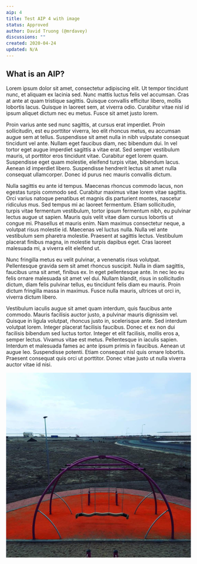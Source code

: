 ```yaml
---
aip: 4
title: Test AIP 4 with image
status: Approved
author: David Truong (@mrdavey)
discussions: ""
created: 2020-04-24
updated: N/A
---
```


## What is an AIP?

Lorem ipsum dolor sit amet, consectetur adipiscing elit. Ut tempor tincidunt nunc, et aliquam ex lacinia sed. Nunc mattis luctus felis vel accumsan. Cras at ante at quam tristique sagittis. Quisque convallis efficitur libero, mollis lobortis lacus. Quisque in laoreet sem, at viverra odio. Curabitur vitae nisl id ipsum aliquet dictum nec eu metus. Fusce sit amet justo lorem.

Proin varius ante sed nunc sagittis, at cursus erat imperdiet. Proin sollicitudin, est eu porttitor viverra, leo elit rhoncus metus, eu accumsan augue sem at tellus. Suspendisse sit amet nulla in nibh vulputate consequat tincidunt vel ante. Nullam eget faucibus diam, nec bibendum dui. In vel tortor eget augue imperdiet sagittis a vitae erat. Sed semper vestibulum mauris, ut porttitor eros tincidunt vitae. Curabitur eget lorem quam. Suspendisse eget quam molestie, eleifend turpis vitae, bibendum lacus. Aenean id imperdiet libero. Suspendisse hendrerit lectus sit amet nulla consequat ullamcorper. Donec id purus nec mauris convallis dictum.

Nulla sagittis eu ante id tempus. Maecenas rhoncus commodo lacus, non egestas turpis commodo sed. Curabitur maximus vitae lorem vitae sagittis. Orci varius natoque penatibus et magnis dis parturient montes, nascetur ridiculus mus. Sed tempus mi ac laoreet fermentum. Etiam sollicitudin, turpis vitae fermentum vestibulum, tortor ipsum fermentum nibh, eu pulvinar lectus augue ut sapien. Mauris quis velit vitae diam cursus lobortis ut congue mi. Phasellus et mauris enim. Nam maximus consectetur neque, a volutpat risus molestie id. Maecenas vel luctus nulla. Nulla vel ante vestibulum sem pharetra molestie. Praesent at sagittis lectus. Vestibulum placerat finibus magna, in molestie turpis dapibus eget. Cras laoreet malesuada mi, a viverra elit eleifend ut.

Nunc fringilla metus eu velit pulvinar, a venenatis risus volutpat. Pellentesque gravida sem sit amet rhoncus suscipit. Nulla in diam sagittis, faucibus urna sit amet, finibus ex. In eget pellentesque ante. In nec leo eu felis ornare malesuada sit amet vel dui. Nullam blandit, risus in sollicitudin dictum, diam felis pulvinar tellus, eu tincidunt felis diam eu mauris. Proin dictum fringilla massa in maximus. Fusce nulla mauris, ultrices ut orci in, viverra dictum libero.

Vestibulum iaculis augue sit amet quam interdum, quis faucibus ante commodo. Mauris facilisis auctor justo, a pulvinar mauris dignissim vel. Quisque in ligula volutpat, rhoncus justo in, scelerisque ante. Sed interdum volutpat lorem. Integer placerat facilisis faucibus. Donec et ex non dui facilisis bibendum sed luctus tortor. Integer et elit facilisis, mollis eros a, semper lectus. Vivamus vitae est metus. Pellentesque in iaculis sapien. Interdum et malesuada fames ac ante ipsum primis in faucibus. Aenean ut augue leo. Suspendisse potenti. Etiam consequat nisl quis ornare lobortis. Praesent consequat quis orci ut porttitor. Donec vitae justo ut nulla viverra auctor vitae id nisi.

![image](../assets/aip-4/image.jpeg)